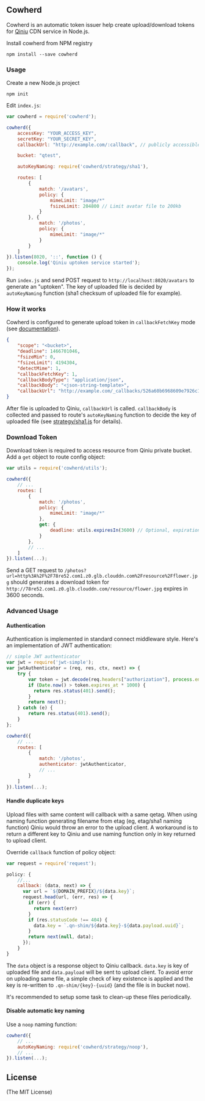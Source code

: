 Cowherd
-------

Cowherd is an automatic token issuer help create upload/download tokens for
[Qiniu](http://www.qiniu.com/) CDN service in Node.js.

Install cowherd from NPM registry

    npm install --save cowherd

### Usage ###

Create a new Node.js project

    npm init

Edit `index.js`:

```javascript
var cowherd = require('cowherd');

cowherd({
    accessKey: "YOUR_ACCESS_KEY",
    secretKey: "YOUR_SECRET_KEY",
    callbackUrl: "http://example.com/:callback", // publicly accessible callback address

    bucket: "qtest",

    autoKeyNaming: require('cowherd/strategy/sha1'),

    routes: [
        {
            match: '/avatars',
            policy: {
                mimeLimit: "image/*"
                fsizeLimit: 204800 // Limit avatar file to 200kb
            }
        }, {
            match: '/photos',
            policy: {
                mimeLimit: "image/*"
            }
        }
    ]
}).listen(8020, '::', function () {
    console.log('Qiniu uptoken service started');
});
```

Run `index.js` and send POST request to `http://localhost:8020/avatars` to generate an "uptoken".
The key of uploaded file is decided by `autoKeyNaming` function
(sha1 checksum of uploaded file for example).

### How it works ###

Cowherd is configured to generate upload token in `callbackFetchKey` mode
(see [documentation](http://developer.qiniu.com/article/developer/security/put-policy.html#fetchkey)).

```json
{
    "scope": "<bucket>",
    "deadline": 1466701046,
    "fsizeMin": 0,
    "fsizeLimit": 4194304,
    "detectMime": 1,
    "callbackFetchKey": 1,
    "callbackBodyType": "application/json",
    "callbackBody": "<json-string-template>",
    "callbackUrl": "http://example.com/_callbacks/526a60b6968609e7926c1683cf869895"
}
```

After file is uploaded to Qiniu, `callbackUrl` is called. `callbackBody` is collected and passed to route's
`autoKeyNaming` function to decide the key of uploaded file (see [strategy/sha1.js](strategy/sha1.js) for details).

### Download Token ###

Download token is required to access resource from Qiniu private bucket.
Add a `get` object to route config object:

```javascript
var utils = require('cowherd/utils');

cowherd({
    // ...
    routes: [
        {
            match: '/photos',
            policy: {
                mimeLimit: "image/*"
            },
            get: {
                deadline: utils.expiresIn(3600) // Optional, expiration time function
            }
        },
        // ...
    ]
}).listen(...);
```

Send a GET request to `/photos?url=http%3A%2F%2F78re52.com1.z0.glb.clouddn.com%2Fresource%2Fflower.jpg` should
generates a download token for `http://78re52.com1.z0.glb.clouddn.com/resource/flower.jpg` expires in 3600 seconds.

### Advanced Usage ###

#### Authentication ####

Authentication is implemented in standard connect middleware style. Here's an implementation of JWT authentication:

```javascript
// simple JWT authenticator
var jwt = require('jwt-simple');
var jwtAuthenticator = (req, res, ctx, next) => {
    try {
        var token = jwt.decode(req.headers["authorization"], process.env.JWT_SECRET, false, process.env.JWT_MODE);
        if (Date.now() > token.expires_at * 1000) {
          return res.status(401).send();
        }
        return next();
    } catch (e) {
        return res.status(401).send();
    }
};

cowherd({
    // ...
    routes: [
        {
            match: '/photos',
            authenticator: jwtAuthenticator,
            // ...
        }
    ]
}).listen(...);
```

#### Handle duplicate keys ####

Upload files with same content will callback with a same qetag. When using naming function generating filename from etag
(eg, etag/sha1 naming function) Qiniu would throw an error to the upload client.
A workaround is to return a different key to Qiniu and use naming function only in key returned to upload client.

Override `callback` function of policy object:

```javascript
var request = require('request');

policy: {
    //...
    callback: (data, next) => {
      var url = `${DOMAIN_PREFIX}/${data.key}`;
      request.head(url, (err, res) => {
        if (err) {
          return next(err)
        }
        if (res.statusCode !== 404) {
          data.key = `.qn-shim/${data.key}-${data.payload.uuid}`;
        }
        return next(null, data);
      });
    }
}
```

The `data` object is a response object to Qiniu callback. `data.key` is key of uploaded file and `data.payload` will be sent to upload client.
To avoid error on uploading same file, a simple check of key existence is applied and the key is re-written to `.qn-shim/{key}-{uuid}` (and
the file is in bucket now).

It's recommended to setup some task to clean-up these files periodically.

#### Disable automatic key naming ####

Use a `noop` naming function:

```javascript
cowherd({
    // ...
    autoKeyNaming: require('cowherd/strategy/noop'),
    // ...
}).listen(...);
```

License
-------

(The MIT License)
